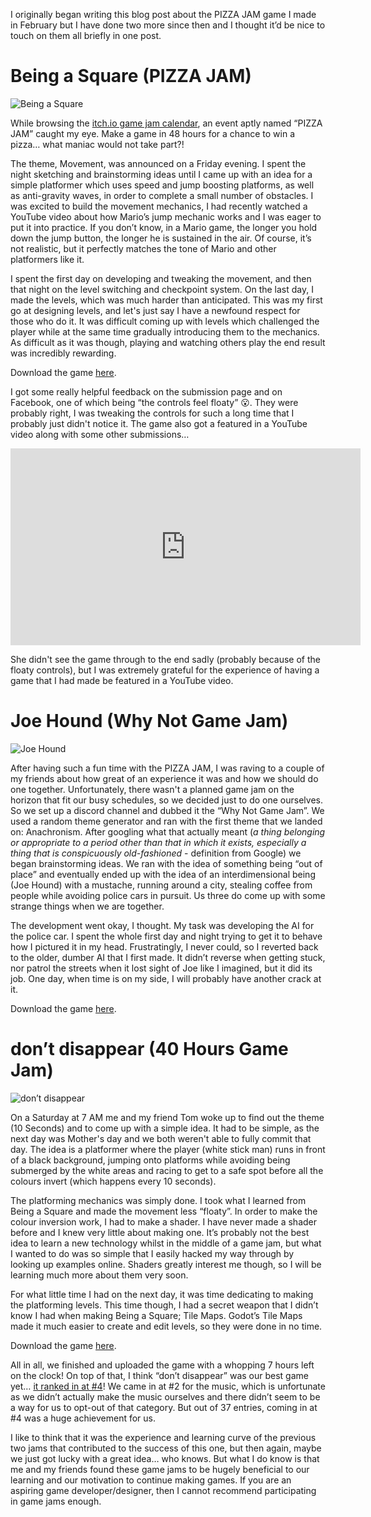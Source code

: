 I originally began writing this blog post about the PIZZA JAM game I made in February but I have done two more since then and I thought it’d be nice to touch on them all briefly in one post. 

# Being a Square (PIZZA JAM)

![Being a Square][being_a_square_img]

While browsing the [itch.io game jam calendar][itch_game_jams], an event aptly named “PIZZA JAM” caught my eye. Make a game in 48 hours for a chance to win a pizza… what maniac would not take part?! 

The theme, Movement, was announced on a Friday evening. I spent the night sketching and brainstorming ideas until I came up with an idea for a simple platformer which uses speed and jump boosting platforms, as well as anti-gravity waves, in order to complete a small number of obstacles. I was excited to build the movement mechanics, I had recently watched a YouTube video about how Mario’s jump mechanic works and I was eager to put it into practice. If you don’t know, in a Mario game, the longer you hold down the jump button, the longer he is sustained in the air. Of course, it’s not realistic, but it perfectly matches the tone of Mario and other platformers like it.

I spent the first day on developing and tweaking the movement, and then that night on the level switching and checkpoint system. On the last day, I made the levels, which was much harder than anticipated. This was my first go at designing levels, and let's just say I have a newfound respect for those who do it. It was difficult coming up with levels which challenged the player while at the same time gradually introducing them to the mechanics. As difficult as it was though, playing and watching others play the end result was incredibly rewarding. 

Download the game [here][being_a_square_download].

I got some really helpful feedback on the submission page and on Facebook, one of which being “the controls feel floaty” 😮. They were probably right, I was tweaking the controls for such a long time that I probably just didn't notice it. The game also got a featured in a YouTube video along with some other submissions…

<iframe width="560" height="315" src="https://www.youtube.com/embed/8qAf432IaXI?rel=0&amp;start=333" frameborder="0" allow="autoplay; encrypted-media" allowfullscreen></iframe>

She didn't see the game through to the end sadly (probably because of the floaty controls), but I was extremely grateful for the experience of having a game that I had made be featured in a YouTube video.

# Joe Hound (Why Not Game Jam)

![Joe Hound][joe_hound_img]

After having such a fun time with the PIZZA JAM, I was raving to a couple of my friends about how great of an experience it was and how we should do one together. Unfortunately, there wasn't a planned game jam on the horizon that fit our busy schedules, so we decided just to do one ourselves. So we set up a discord channel and dubbed it the “Why Not Game Jam”. We used a random theme generator and ran with the first theme that we landed on: Anachronism. After googling what that actually meant (_a thing belonging or appropriate to a period other than that in which it exists, especially a thing that is conspicuously old-fashioned_ -  definition from Google) we began brainstorming ideas. We ran with the idea of something being “out of place” and eventually ended up with the idea of an interdimensional being (Joe Hound) with a mustache, running around a city, stealing coffee from people while avoiding police cars in pursuit. Us three do come up with some strange things when we are together.

The development went okay, I thought. My task was developing the AI for the police car. I spent the whole first day and night trying to get it to behave how I pictured it in my head. Frustratingly, I never could, so I reverted back to the older, dumber AI that I first made. It didn’t reverse when getting stuck, nor patrol the streets when it lost sight of Joe like I imagined, but it did its job. One day, when time is on my side, I will probably have another crack at it. 

Download the game [here][joe_hound_download].

# don’t disappear (40 Hours Game Jam)

![don’t disappear][dont_disappear_img]

On a Saturday at 7 AM me and my friend Tom woke up to find out the theme (10 Seconds) and to come up with a simple idea. It had to be simple, as the next day was Mother's day and we both weren't able to fully commit that day. The idea is a platformer where the player (white stick man) runs in front of a black background, jumping onto platforms while avoiding being submerged by the white areas and racing to get to a safe spot before all the colours invert (which happens every 10 seconds).

The platforming mechanics was simply done. I took what I learned from Being a Square and made the movement less “floaty”. In order to make the colour inversion work, I had to make a shader. I have never made a shader before and I knew very little about making one. It’s probably not the best idea to learn a new technology whilst in the middle of a game jam, but what I wanted to do was so simple that I easily hacked my way through by looking up examples online. Shaders greatly interest me though, so I will be learning much more about them very soon.

For what little time I had on the next day, it was time dedicating to making the platforming levels. This time though, I had a secret weapon that I didn’t know I had when making Being a Square; Tile Maps. Godot’s Tile Maps made it much easier to create and edit levels, so they were done in no time. 

Download the game [here][dont_disappear_download].

All in all, we finished and uploaded the game with a whopping 7 hours left on the clock! On top of that, I think “don’t disappear” was our best game yet… [it ranked in at #4][40_hours_results]! We came in at #2 for the music, which is unfortunate as we didn’t actually make the music ourselves and there didn’t seem to be a way for us to opt-out of that category. But out of 37 entries, coming in at #4 was a huge achievement for us. 

I like to think that it was the experience and learning curve of the previous two jams that contributed to the success of this one, but then again, maybe we just got lucky with a great idea… who knows. But what I do know is that me and my friends found these game jams to be hugely beneficial to our learning and our motivation to continue making games. If you are an aspiring game developer/designer, then I cannot recommend participating in game jams enough. 

[being_a_square_img]: https://res.cloudinary.com/dyzej76ig/image/upload/v1521733324/project-july/my-game-jam-spree/DrEomc.png
[joe_hound_img]: https://res.cloudinary.com/dyzej76ig/image/upload/r_0/v1521749705/project-july/my-game-jam-spree/left_2.png
[dont_disappear_img]: https://res.cloudinary.com/dyzej76ig/image/upload/v1521733156/project-july/my-game-jam-spree/dontdisppear.gif

[being_a_square_download]: https://stwupton.itch.io/being-a-square
[joe_hound_download]: https://stwupton.itch.io/joe-hound
[dont_disappear_download]: https://stwupton.itch.io/dont-disappear

[40_hours_results]: https://itch.io/jam/40-hours/results

[itch_game_jams]: https://itch.io/jams
